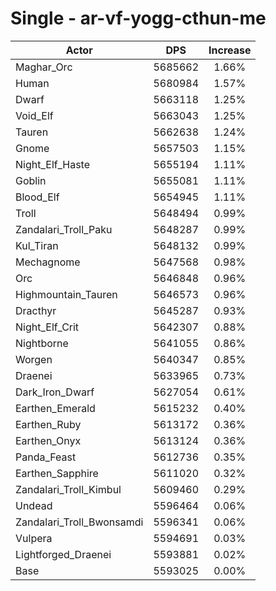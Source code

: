 # Single - ar-vf-yogg-cthun-me
| Actor | DPS | Increase |
|---|:---:|:---:|
|Maghar_Orc|5685662|1.66%|
|Human|5680984|1.57%|
|Dwarf|5663118|1.25%|
|Void_Elf|5663043|1.25%|
|Tauren|5662638|1.24%|
|Gnome|5657503|1.15%|
|Night_Elf_Haste|5655194|1.11%|
|Goblin|5655081|1.11%|
|Blood_Elf|5654945|1.11%|
|Troll|5648494|0.99%|
|Zandalari_Troll_Paku|5648287|0.99%|
|Kul_Tiran|5648132|0.99%|
|Mechagnome|5647568|0.98%|
|Orc|5646848|0.96%|
|Highmountain_Tauren|5646573|0.96%|
|Dracthyr|5645287|0.93%|
|Night_Elf_Crit|5642307|0.88%|
|Nightborne|5641055|0.86%|
|Worgen|5640347|0.85%|
|Draenei|5633965|0.73%|
|Dark_Iron_Dwarf|5627054|0.61%|
|Earthen_Emerald|5615232|0.40%|
|Earthen_Ruby|5613172|0.36%|
|Earthen_Onyx|5613124|0.36%|
|Panda_Feast|5612736|0.35%|
|Earthen_Sapphire|5611020|0.32%|
|Zandalari_Troll_Kimbul|5609460|0.29%|
|Undead|5596464|0.06%|
|Zandalari_Troll_Bwonsamdi|5596341|0.06%|
|Vulpera|5594691|0.03%|
|Lightforged_Draenei|5593881|0.02%|
|Base|5593025|0.00%|
